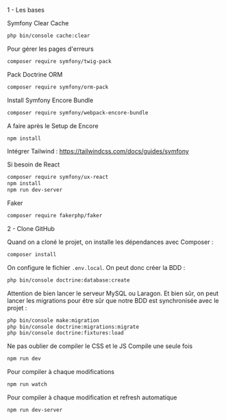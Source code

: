 1 - Les bases

Symfony Clear Cache
```bash
php bin/console cache:clear
```

Pour gérer les pages d'erreurs
```bash
composer require symfony/twig-pack
```

Pack Doctrine ORM
```bash
composer require symfony/orm-pack
```

Install Symfony Encore Bundle
```bash
composer require symfony/webpack-encore-bundle
```

A faire après le Setup de Encore
```bash
npm install
```

Intégrer Tailwind : https://tailwindcss.com/docs/guides/symfony

Si besoin de React
```bash
composer require symfony/ux-react
npm install
npm run dev-server
```

Faker
```bash
composer require fakerphp/faker
```

2 - Clone GitHub

Quand on a cloné le projet, on installe les dépendances avec Composer :

```bash
composer install
```

On configure le fichier `.env.local`. On peut donc créer la BDD :

```bash
php bin/console doctrine:database:create
```

Attention de bien lancer le serveur MySQL ou Laragon. Et bien sûr, on peut lancer les migrations pour être sûr que notre BDD est synchronisée avec le projet :

```bash
php bin/console make:migration
php bin/console doctrine:migrations:migrate
php bin/console doctrine:fixtures:load
```



Ne pas oublier de compiler le CSS et le JS
Compile une seule fois
```bash
npm run dev
```

Pour compiler à chaque modifications

```bash
npm run watch
```

Pour compiler à chaque modification et refresh automatique

```bash
npm run dev-server
```
